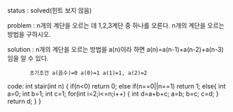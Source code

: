 status : solved(힌트 보지 않음)

problem : n개의 계단을 오르는 데 1,2,3계단 중 하나를 오른다. n개의 계단을 오르는 방법을 구하시오.

solution : n개의 계단을 오르는 방법을 a(n)이라 하면 a(n)=a(n-1)+a(n-2)+a(n-3) 임을 알 수 있다.

           초기조건 a(음수)=0 a(0)=1 a(1)=1, a(2)=2

code:
            int stair(int n)
            {
                if(n<0)
                    return 0;
                else if(n==0||n==1)
                    return 1;
                else{
                    int a=0;
                    int b=1;
                    int c=1;
                    for(int i=2;i<=n;i++)
                    {
                        int d=a+b+c;
                        a=b;
                        b=c;
                        c=d;
                    }
                    return d;
                }
            }